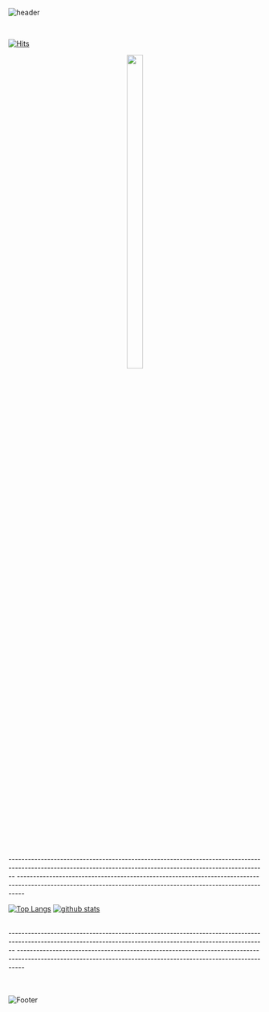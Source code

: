 
  ![header](https://capsule-render.vercel.app/api?height=20&type=Shark&fontsize=10&color=CBFF24) 
  
  <br/>

[![Hits](https://hits.seeyoufarm.com/api/count/incr/badge.svg?url=https%3A%2F%2Fgithub.com%2FLeezyLazyCrazy&count_bg=%2379C83D&title_bg=%23555555&icon=&icon_color=%23E7E7E7&title=hits&edge_flat=false)](https://hits.seeyoufarm.com)

<p align="center"><img src = "https://user-images.githubusercontent.com/84562738/154439851-a768ba7e-2469-48dc-ae6a-54b6f28f9b2d.jpg" width="25%" height="40%"></p> 

<br/>
   --------------------------------------------------------------------------------------------------------------------------------------------------------------
   --------------------------------------------------------------------------------------------------------------------------------------------------------------


  

[![Top Langs](https://github-readme-stats.vercel.app/api/top-langs/?username=LeezyLazyCrazy&langs_count=10&layout=compact&theme=highcontrast&height=30)](https://github.com/LeezyLazyCrazy/LeezyLazyCrazy)  [![github stats](https://github-readme-stats.vercel.app/api?username=LeezyLazyCrazy&theme=highcontrast&width=10)](https://github.com/LeezyLazyCrazy/github-readme-stats)
 

 <br/>
   --------------------------------------------------------------------------------------------------------------------------------------------------------------
   --------------------------------------------------------------------------------------------------------------------------------------------------------------
   
<br/>

  


<br/>
<br/>


![Footer](https://capsule-render.vercel.app/api?height=20&type=Shark&fontsize=10&color=CBFF24&section=footer) 
